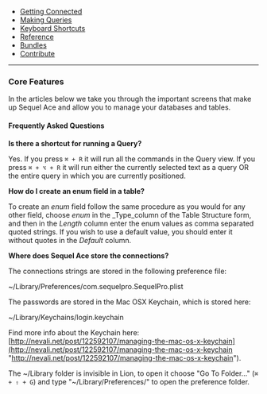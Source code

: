 -   [Getting Connected](./)
-   [Making Queries](../queries.html)
-   [Keyboard Shortcuts](../shortcuts.html)
-   [Reference](../ref/)
-   [Bundles](../bundles/)
-   [Contribute](../contribute/)

<hr>

### Core Features

In the articles below we take you through the important screens that make up Sequel Ace and allow you to manage your databases and tables.

#### Frequently Asked Questions

**Is there a shortcut for running a Query?**

Yes.
If you press `⌘ + R` it will run all the commands in the Query view.
If you press `⌘ + ⌥ + R` it will run either the currently selected text as a query OR the entire query in which you are currently positioned.

**How do I create an enum field in a table?**

To create an _enum_ field follow the same procedure as you would for any other field, choose _enum_ in the _Type_column of the Table Structure form, and then in the _Length_ column enter the enum values as comma separated quoted strings. If you wish to use a default value, you should enter it without quotes in the _Default_ column.

**Where does Sequel Ace store the connections?**

The connections strings are stored in the following preference file:

~/Library/Preferences/com.sequelpro.SequelPro.plist

The passwords are stored in the Mac OSX Keychain, which is stored here:

~/Library/Keychains/login.keychain

Find more info about the Keychain here: [http://nevali.net/post/122592107/managing-the-mac-os-x-keychain](http://nevali.net/post/122592107/managing-the-mac-os-x-keychain "http://nevali.net/post/122592107/managing-the-mac-os-x-keychain").

The \~/Library folder is invisible in Lion, to open it choose "Go To Folder…" (`⌘ + ⇧ + G`) and type "~/Library/Preferences/" to open the preference folder.

<!--
## Articles

-   [Structure View](https://sequelpro.com/docs/ref/docs/ref/core-features/structure)
-   [Content View](https://sequelpro.com/docs/ref/docs/ref/core-features/content)
-   [Relations View](https://sequelpro.com/docs/ref/docs/ref/core-features/relations)
-   [Table Info View](https://sequelpro.com/docs/ref/docs/ref/core-features/table-info)
-   [Query View](https://sequelpro.com/docs/ref/docs/ref/core-features/query)
-   [Navigator](https://sequelpro.com/docs/ref/docs/ref/core-features/navigator)
-   [Working with Query Favorites](https://sequelpro.com/docs/ref/docs/ref/core-features/query-favourites)
-   [URL Scheme](https://sequelpro.com/docs/ref/docs/url-scheme)
-->
